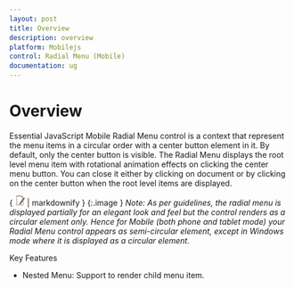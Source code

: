 ```yaml
---
layout: post
title: Overview
description: overview
platform: Mobilejs
control: Radial Menu (Mobile)
documentation: ug
---
```


# Overview

Essential JavaScript Mobile Radial Menu control is a context that represent the menu items in a circular order with a center button element in it. By default, only the center button is visible. The Radial Menu displays the root level menu item with rotational animation effects on clicking the center menu button. You can close it either by clicking on document or by clicking on the center button when the root level items are displayed.

{ ![C:/Users/ApoorvahR/Desktop/Note.png](Overview_images/Overview_img1.png) | markdownify }
{:.image }
_Note: As per guidelines, the radial menu is displayed partially for an elegant look and feel but the control renders as a circular element only. Hence for Mobile (both phone and tablet mode) your Radial Menu control appears as semi-circular element, except in Windows mode where it is displayed as a circular element._

Key Features

* Nested Menu: Support to render child menu item.
